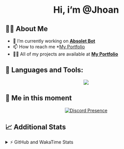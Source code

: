 <h1 align="center">Hi, i’m @Jhoan</h1>

## 🙋‍♂️ About Me

- 🔭 I’m currently working on **[Absolet Bot](https://strider.cloud)**
- 📫 How to reach me *[My Portfolio](https://jhoan.me/contact)
- 👨‍💻 All of my projects are available at **[My Portfolio](https://jhoan.me)**

## 🚀 Languages and Tools:
<p align="center">
  <a href="https://skillicons.dev">
    <img src="https://skillicons.dev/icons?i=js,ts,html,css,bootstrap,nodejs,express,vscode,neovim,vim,atom,cloudflare,git,github,discord,bots,linux,mongodb,nginx,redis,wordpress,heroku&perline=11" />
  </a>
</p>
  
## 👤 Me in this moment
<p align="center">
    <a href="https://discord.com/users/612460795124776960" target="_blank" rel="nofollow">
        <img src="https://lanyard-profile-readme.vercel.app/api/612460795124776960?idleMessage=Probably%20coding%20Absolet..." alt="Discord Presence" align="center">
    </a>
</p>

## 📈 Additional Stats
<details>
    <summary>⚡ GitHub and WakaTime Stats</summary>
    <br/>

<!--START_SECTION:waka-->
![Code Time](http://img.shields.io/badge/Code%20Time-576%20hrs%2020%20mins-blue)

**🐱 My GitHub Data** 

> 🏆 62 Contributions in the Year 2023
 > 
> 📦 170.9 kB Used in GitHub's Storage 
 > 
> 💼 Opted to Hire
 > 
> 📜 4 Public Repositories 
 > 
> 🔑 40 Private Repositories  
 > 
**I'm an Early 🐤** 

```text
🌞 Morning    87 commits     ██░░░░░░░░░░░░░░░░░░░░░░░   10.08% 
🌆 Daytime    390 commits    ███████████░░░░░░░░░░░░░░   45.19% 
🌃 Evening    345 commits    ██████████░░░░░░░░░░░░░░░   39.98% 
🌙 Night      41 commits     █░░░░░░░░░░░░░░░░░░░░░░░░   4.75%

```
📅 **I'm Most Productive on Saturday** 

```text
Monday       120 commits    ███░░░░░░░░░░░░░░░░░░░░░░   13.9% 
Tuesday      154 commits    ████░░░░░░░░░░░░░░░░░░░░░   17.84% 
Wednesday    147 commits    ████░░░░░░░░░░░░░░░░░░░░░   17.03% 
Thursday     100 commits    ███░░░░░░░░░░░░░░░░░░░░░░   11.59% 
Friday       120 commits    ███░░░░░░░░░░░░░░░░░░░░░░   13.9% 
Saturday     158 commits    ████░░░░░░░░░░░░░░░░░░░░░   18.31% 
Sunday       64 commits     █░░░░░░░░░░░░░░░░░░░░░░░░   7.42%

```


📊 **This Week I Spent My Time On** 

```text
⌚︎ Time Zone: America/Bogota

💬 Programming Languages: 
TypeScript               5 hrs 32 mins       █████████████████░░░░░░░░   70.4% 
JavaScript               44 mins             ██░░░░░░░░░░░░░░░░░░░░░░░   9.38% 
JSON                     29 mins             █░░░░░░░░░░░░░░░░░░░░░░░░   6.23% 
Lua                      28 mins             █░░░░░░░░░░░░░░░░░░░░░░░░   5.94% 
YAML                     17 mins             █░░░░░░░░░░░░░░░░░░░░░░░░   3.64%

🔥 Editors: 
VS Code                  7 hrs 52 mins       █████████████████████████   100.0%

🐱‍💻 Projects: 
bloom                    6 hrs 28 mins       ████████████████████░░░░░   82.29% 
risas                    23 mins             █░░░░░░░░░░░░░░░░░░░░░░░░   4.99% 
Absolet                  22 mins             █░░░░░░░░░░░░░░░░░░░░░░░░   4.71% 
system                   16 mins             ░░░░░░░░░░░░░░░░░░░░░░░░░   3.41% 
absolet-ts               15 mins             ░░░░░░░░░░░░░░░░░░░░░░░░░   3.38%

💻 Operating System: 
Linux                    7 hrs 52 mins       █████████████████████████   100.0%

```

**I Mostly Code in JavaScript** 

```text
JavaScript               17 repos            ██████████████░░░░░░░░░░░   58.62% 
TypeScript               6 repos             █████░░░░░░░░░░░░░░░░░░░░   20.69% 
Java                     3 repos             ██░░░░░░░░░░░░░░░░░░░░░░░   10.34% 
Shell                    1 repo              ░░░░░░░░░░░░░░░░░░░░░░░░░   3.45% 
CSS                      1 repo              ░░░░░░░░░░░░░░░░░░░░░░░░░   3.45%

```



 Last Updated on 06/02/2023 08:39:54 UTC
<!--END_SECTION:waka-->
</details>
